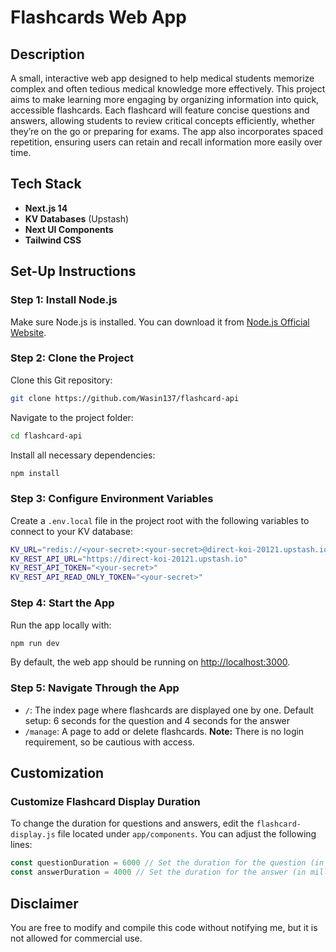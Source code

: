 # Flashcards Web App

## Description

A small, interactive web app designed to help medical students memorize complex and often tedious medical knowledge more effectively. This project aims to make learning more engaging by organizing information into quick, accessible flashcards. Each flashcard will feature concise questions and answers, allowing students to review critical concepts efficiently, whether they’re on the go or preparing for exams. The app also incorporates spaced repetition, ensuring users can retain and recall information more easily over time.

## Tech Stack

- **Next.js 14**
- **KV Databases** (Upstash)
- **Next UI Components**
- **Tailwind CSS**

## Set-Up Instructions

### Step 1: Install Node.js

Make sure Node.js is installed. You can download it from [Node.js Official Website](https://nodejs.org/en).

### Step 2: Clone the Project

Clone this Git repository:
```bash
git clone https://github.com/Wasin137/flashcard-api
```

Navigate to the project folder:
```bash
cd flashcard-api
```

Install all necessary dependencies:
```bash
npm install
```

### Step 3: Configure Environment Variables
Create a `.env.local` file in the project root with the following variables to connect to your KV database:

```bash
KV_URL="redis://<your-secret>:<your-secret>@direct-koi-20121.upstash.io:6379"
KV_REST_API_URL="https://direct-koi-20121.upstash.io"
KV_REST_API_TOKEN="<your-secret>"
KV_REST_API_READ_ONLY_TOKEN="<your-secret>"
```

### Step 4: Start the App
Run the app locally with:

```bash
npm run dev
```

By default, the web app should be running on [http://localhost:3000](http://localhost:3000).

### Step 5: Navigate Through the App
- `/`: The index page where flashcards are displayed one by one. Default setup: 6 seconds for the question and 4 seconds for the answer
- `/manage`: A page to add or delete flashcards. **Note:** There is no login requirement, so be cautious with access.

## Customization

### Customize Flashcard Display Duration
To change the duration for questions and answers, edit the `flashcard-display.js` file located under `app/components`. You can adjust the following lines:

```js
const questionDuration = 6000 // Set the duration for the question (in milliseconds)
const answerDuration = 4000 // Set the duration for the answer (in milliseconds)
```

## Disclaimer

You are free to modify and compile this code without notifying me, but it is not allowed for commercial use.